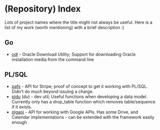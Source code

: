 # (Repository) Index

Lots of project names where the title might not always be useful. Here is a list of my work (worth mentioning) with a brief description :)


## Go

* [odl](https://github.com/tschf/odl) - Oracle Download Utility; Support for downloading Oracle installation media from the command line

## PL/SQL

* [pafs](https://github.com/tschf/pafs) - API for Stripe; proof of concept to get it working with PL/SQL. Didn't do much beyond issuing a charge.
* [pldu](https://github.com/tschf/pldu) (du) - dev util; Useful functions when developing a data model. Currently only has a drop_table function which removes table/sequence if it exists.
* [plgapi](https://github.com/tschf/pl-gapi) - API for working with Google APIs. Has some Drive, and Calendar implementations - can be extended with the framework easily enough
